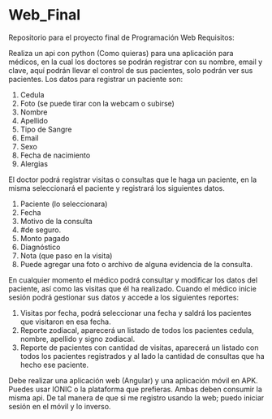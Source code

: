 # Web_Final

Repositorio para el proyecto final de Programación Web
Requisitos:

Realiza un api con python (Como quieras) para una aplicación para médicos, en la cual los doctores se podrán registrar con su nombre, email y clave, aquí podrán llevar el control de sus pacientes, solo podrán ver sus pacientes. Los datos para registrar un paciente son:

1. Cedula
2. Foto (se puede tirar con la webcam o subirse)
3. Nombre
4. Apellido
5. Tipo de Sangre
6. Email
7. Sexo
8. Fecha de nacimiento
9. Alergias

El doctor podrá registrar visitas o consultas que le haga un paciente, en la misma seleccionará el paciente y registrará los siguientes datos.

1. Paciente (lo seleccionara)
2. Fecha
3. Motivo de la consulta
4. #de seguro.
5. Monto pagado
6. Diagnóstico
7. Nota (que paso en la visita)
8. Puede agregar una foto o archivo de alguna evidencia de la consulta.

En cualquier momento el médico podrá consultar y modificar los datos del paciente, así como las visitas que él ha realizado.
Cuando el médico inicie sesión podrá gestionar sus datos y accede a los siguientes reportes:

1. Visitas por fecha, podrá seleccionar una fecha y saldrá los pacientes que visitaron en esa fecha.
2. Reporte zodiacal, aparecerá un listado de todos los pacientes cedula, nombre, apellido y signo zodiacal.
3. Reporte de pacientes con cantidad de visitas, aparecerá un listado con todos los pacientes registrados y al lado la cantidad de consultas que ha hecho ese paciente.

Debe realizar una aplicación web (Angular) y una aplicación móvil en APK. Puedes usar IONIC o la plataforma que prefieras. Ambas deben consumir la misma api. De tal manera de que si me registro usando la web; puedo iniciar sesión en el móvil y lo inverso.
